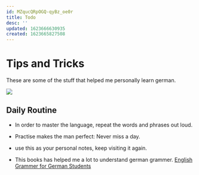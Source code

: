 ```yaml
---
id: MZqucQRpOGQ-qyBz_oe0r
title: Todo
desc: ''
updated: 1623666630935
created: 1623665827508
---
```


# Tips and Tricks

These are some of the stuff that helped me personally learn german.

![](/assets/images/2021-06-14-15-50-08.png)

## Daily Routine

- In order to master the language, repeat the words and phrases out loud.

- Practise makes the man perfect: Never miss a day.

- use this as your personal notes, keep visiting it again.

- This books has helped me a lot to understand german grammer. [English Grammer for German Students](https://oiipdf.com/download/18578)